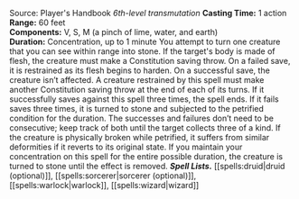Source: Player's Handbook
*6th-level transmutation*
**Casting Time:** 1 action  
**Range:** 60 feet  
**Components:** V, S, M (a pinch of lime, water, and earth)  
**Duration:** Concentration, up to 1 minute
You attempt to turn one creature that you can see within range into stone. If the target's body is made of flesh, the creature must make a Constitution saving throw. On a failed save, it is restrained as its flesh begins to harden. On a successful save, the creature isn’t affected.
A creature restrained by this spell must make another Constitution saving throw at the end of each of its turns. If it successfully saves against this spell three times, the spell ends. If it fails saves three times, it is turned to stone and subjected to the petrified condition for the duration. The successes and failures don’t need to be consecutive; keep track of both until the target collects three of a kind.
If the creature is physically broken while petrified, it suffers from similar deformities if it reverts to its original state. If you maintain your concentration on this spell for the entire possible duration, the creature is turned to stone until the effect is removed.
***Spell Lists.*** [[spells:druid|druid (optional)]], [[spells:sorcerer|sorcerer (optional)]], [[spells:warlock|warlock]], [[spells:wizard|wizard]]